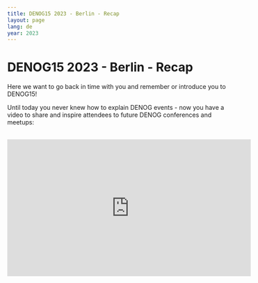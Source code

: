 ```yaml
---
title: DENOG15 2023 - Berlin - Recap
layout: page
lang: de
year: 2023
---
```


# DENOG15 2023 - Berlin - Recap

Here we want to go back in time with you and remember or introduce you to DENOG15! 

Until today you never knew how to explain DENOG events - now you have a video to share and inspire attendees to future DENOG conferences and meetups: 

<br />
<iframe width="560" height="315" src="https://www.youtube.com/embed/CZXqKDoDXNM" title="DENOG15 2023 - Hamburg - Recap" frameborder="0" allow="accelerometer; autoplay; clipboard-write; encrypted-media; gyroscope; picture-in-picture; web-share" allowfullscreen></iframe>

